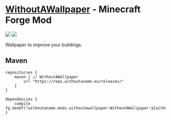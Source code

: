 # [WithoutAWallpaper](https://www.curseforge.com/minecraft/mc-mods/withoutawallpaper "WithoutAWallpaper on CurseForge") - Minecraft Forge Mod
![](https://img.shields.io/maven-metadata/v?label=1.16%20latest%20version&metadataUrl=https%3A%2F%2Frepo.withoutaname.eu%2Freleases%2Fwithoutaname%2Fmods%2Fwithoutawallpaper%2FWithoutAWallpaper%2Fmaven-metadata.xml&versionPrefix=1.16)
![](https://img.shields.io/maven-metadata/v?label=1.17%20latest%20version&metadataUrl=https%3A%2F%2Frepo.withoutaname.eu%2Freleases%2Fwithoutaname%2Fmods%2Fwithoutawallpaper%2FWithoutAWallpaper%2Fmaven-metadata.xml&versionPrefix=1.17)

Wallpaper to improve your buildings.

## Maven
    repositories {
        maven { // WithoutAWallpaper
            url "https://repo.withoutaname.eu/releases/"
        }
    }

    dependencies {
        compile fg.deobf("withoutaname.mods.withoutawallpaper:WithoutAWallpaper:${withoutawallpaper_version}")
    }
